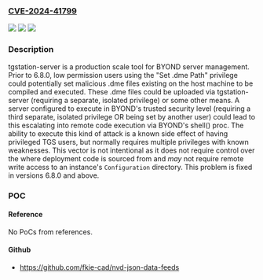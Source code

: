 ### [CVE-2024-41799](https://cve.mitre.org/cgi-bin/cvename.cgi?name=CVE-2024-41799)
![](https://img.shields.io/static/v1?label=Product&message=tgstation-server&color=blue)
![](https://img.shields.io/static/v1?label=Version&message=%3D%20%3E%3D%204.0.0%2C%20%3C%206.8.0%20&color=brighgreen)
![](https://img.shields.io/static/v1?label=Vulnerability&message=CWE-22%3A%20Improper%20Limitation%20of%20a%20Pathname%20to%20a%20Restricted%20Directory%20('Path%20Traversal')&color=brighgreen)

### Description

tgstation-server is a production scale tool for BYOND server management. Prior to 6.8.0, low permission users using the "Set .dme Path" privilege could potentially set malicious .dme files existing on the host machine to be compiled and executed. These .dme files could be uploaded via tgstation-server (requiring a separate, isolated privilege) or some other means. A server configured to execute in BYOND's trusted security level (requiring a third separate, isolated privilege OR being set by another user) could lead to this escalating into remote code execution via BYOND's shell() proc. The ability to execute this kind of attack is a known side effect of having privileged TGS users, but normally requires multiple privileges with known weaknesses. This vector is not intentional as it does not require control over the where deployment code is sourced from and _may_ not require remote write access to an instance's `Configuration` directory. This problem is fixed in versions 6.8.0 and above.

### POC

#### Reference
No PoCs from references.

#### Github
- https://github.com/fkie-cad/nvd-json-data-feeds

